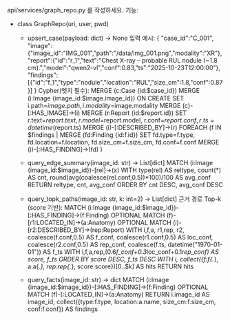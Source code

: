 api/services/graph_repo.py 를 작성하세요. 기능:

- class GraphRepo(uri, user, pwd)
  - upsert_case(payload: dict) -> None
    입력 예시:
    {
      "case_id":"C_001",
      "image":{"image_id":"IMG_001","path":"/data/img_001.png","modality":"XR"},
      "report":{"id":"r_1","text":"Chest X-ray – probable RUL nodule (~1.8 cm).","model":"qwen2-vl","conf":0.83,"ts":"2025-10-23T12:00:00"},
      "findings":[{"id":"f_1","type":"nodule","location":"RUL","size_cm":1.8,"conf":0.87}]
    }
    Cypher(엣지 필수):
      MERGE (c:Case {id:$case_id})
      MERGE (i:Image {image_id:$image.image_id})
      ON CREATE SET i.path=$image.path, i.modality=$image.modality
      MERGE (c)-[:HAS_IMAGE]->(i)
      MERGE (r:Report {id:$report.id})
      SET r.text=$report.text, r.model=$report.model, r.conf=$report.conf, r.ts=datetime($report.ts)
      MERGE (i)-[:DESCRIBED_BY]->(r)
      FOREACH (f IN $findings |
        MERGE (fd:Finding {id:f.id})
        SET fd.type=f.type, fd.location=f.location, fd.size_cm=f.size_cm, fd.conf=f.conf
        MERGE (i)-[:HAS_FINDING]->(fd)
      )

  - query_edge_summary(image_id: str) -> List[dict]
    MATCH (i:Image {image_id:$image_id})-[rel]->(x)
    WITH type(rel) AS reltype, count(*) AS cnt, round(avg(coalesce(rel.conf,0.5))*100)/100 AS avg_conf
    RETURN reltype, cnt, avg_conf
    ORDER BY cnt DESC, avg_conf DESC

  - query_topk_paths(image_id: str, k: int=2) -> List[dict]
    근거 경로 Top-k (score 기반):
    MATCH (i:Image {image_id:$image_id})-[:HAS_FINDING]->(f:Finding)
    OPTIONAL MATCH (f)-[r1:LOCATED_IN]->(a:Anatomy)
    OPTIONAL MATCH (i)-[r2:DESCRIBED_BY]->(rep:Report)
    WITH i,f,a, r1,rep, r2,
         coalesce(f.conf,0.5) AS f_conf,
         coalesce(r1.conf,0.5) AS loc_conf,
         coalesce(r2.conf,0.5) AS rep_conf,
         coalesce(f.ts, datetime("1970-01-01")) AS f_ts
    WITH i,f,a,rep,(0.6*f_conf+0.3*loc_conf+0.1*rep_conf) AS score, f_ts
    ORDER BY score DESC, f_ts DESC
    WITH i, collect({f:f{.*}, a:a{.*}, rep:rep{.*}, score:score})[0..$k] AS hits
    RETURN hits

  - query_facts(image_id: str) -> dict
    MATCH (i:Image {image_id:$image_id})-[:HAS_FINDING]->(f:Finding)
    OPTIONAL MATCH (f)-[:LOCATED_IN]->(a:Anatomy)
    RETURN i.image_id AS image_id,
           collect({type:f.type, location:a.name, size_cm:f.size_cm, conf:f.conf}) AS findings
